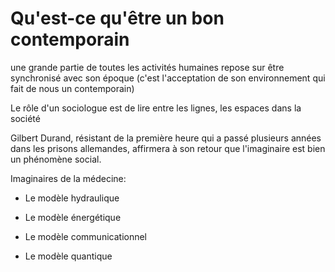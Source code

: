 # Qu'est-ce qu'être un bon contemporain

une grande partie de toutes les activités humaines repose sur être synchronisé avec son époque \(c'est l'acceptation de son environnement qui fait de nous un contemporain\)

Le rôle d'un sociologue est de lire entre les lignes, les espaces dans la société

Gilbert Durand, résistant de la première heure qui a passé plusieurs années dans les prisons allemandes, affirmera à son retour que l'imaginaire est bien un phénomène social.


Imaginaires de la médecine:

* Le modèle hydraulique

* Le modèle énergétique

* Le modèle communicationnel

* Le modèle quantique 